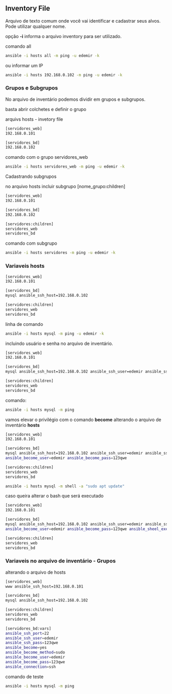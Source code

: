 ## Inventory File

Arquivo de texto comum onde você vai identificar e cadastrar seus alvos. Pode utilizar qualquer nome.

opção **-i** informa o arquivo inventory para ser utilizado.

comando all
```bash
ansible -i hosts all -m ping -u edemir -k
```

ou informar um IP

```bash
ansible -i hosts 192.168.0.102 -m ping -u edemir -k
```
### Grupos e Subgrupos

No arquivo de inventário podemos dividir em grupos e subgrupos.

basta abrir colchetes e definir o grupo

arquivs hosts - invetory file

```bash
[servidores_web]
192.168.0.101

[servidores_bd]
192.168.0.102
```

comando com o grupo servidores_web

```bash
ansible -i hosts servidores_web -m ping -u edemir -k
```

Cadastrando subgrupos

no arquivo hosts incluir subgrupo [nome_grupo:children]

```bash
[servidores_web]
192.168.0.101

[servidores_bd]
192.168.0.102

[servidores:children]
servidores_web
servidores_bd
```

comando com subgrupo

```bash
ansible -i hosts servidores -m ping -u edemir -k
```

### Variaveis hosts

```bash
[servidores_web]
192.168.0.101

[servidores_bd]
mysql ansible_ssh_host=192.168.0.102

[servidores:children]
servidores_web
servidores_bd
```

linha de comando 

```bash
ansible -i hosts mysql -m ping -u edemir -k
```

incluindo usuário e senha no arquivo de inventário.

```bash
[servidores_web]
192.168.0.101

[servidores_bd]
mysql ansible_ssh_host=192.168.0.102 ansible_ssh_user=edemir ansible_ssh_pass=123qwe ansible_become=yes ansible_become_method=sudo ansible_become_user=edemir ansible_become_pass=123qwe

[servidores:children]
servidores_web
servidores_bd
```

comando:

```bash
ansible -i hosts mysql -m ping
```

vamos elevar o privilégio com o comando **become** alterando o arquivo de inventário **hosts**

```bash
[servidores_web]
192.168.0.101

[servidores_bd]
mysql ansible_ssh_host=192.168.0.102 ansible_ssh_user=edemir ansible_ssh_pass=123qwe ansible_become=yes ansible_become_method=sudo
ansible_become_user=edemir ansible_become_pass=123qwe

[servidores:children]
servidores_web
servidores_bd 
```

```bash
ansible -i hosts mysql -m shell -a "sudo apt update"
```

 caso queira alterar o bash que será executado

 ```bash
[servidores_web]
192.168.0.101

[servidores_bd]
mysql ansible_ssh_host=192.168.0.102 ansible_ssh_user=edemir ansible_ssh_pass=123qwe ansible_become=yes ansible_become_method=sudo
ansible_become_user=edemir ansible_become_pass=123qwe ansible_sheel_executable=/bin/bash

[servidores:children]
servidores_web
servidores_bd
 ```

 ### Variaveis no arquivo de inventário - Grupos

 alterando o arquivo de hosts

 ```bash
[servidores_web]
www ansible_ssh_host=192.168.0.101

[servidores_bd]
mysql ansible_ssh_host=192.168.0.102

[servidores:children]
servidores_web 
servidores_bd

[servidores_bd:vars]
ansible_ssh_port=22
ansible_ssh_user=edemir
ansible_ssh_pass=123qwe
ansible_become=yes
ansible_become_method=sudo
ansible_become_user=edemir
ansible_become_pass=123qwe
ansible_connection=ssh
 ```


 comando de teste

 ```bash
ansible -i hosts mysql -m ping
 ```